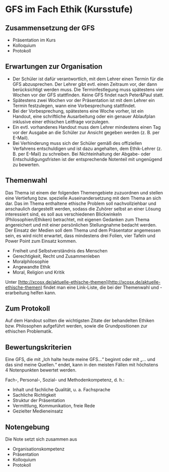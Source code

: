# GFS im Fach Ethik (Kursstufe)

## Zusammensetzung der GFS

- Präsentation im Kurs
- Kolloquium
- Protokoll

## Erwartungen zur Organisation

- Der Schüler ist dafür verantwortlich, mit dem Lehrer einen Termin für die GFS abzusprechen. Der Lehrer gibt evtl. einen Zeitraum vor, der dann berücksichtigt werden muss. Die Terminfestlegung muss spätestens vier Wochen vor der GFS stattfinden. Keine GFS findet nach Peter&Paul statt.
- Spätestens zwei Wochen vor der Präsentation ist mit dem Lehrer ein Termin festzulegen, wann eine Vorbesprechung stattfindet.
- Bei der Vorbesprechung, spätestens eine Woche vorher, ist ein Handout, eine schriftliche Ausarbeitung oder ein genauer Ablaufplan inklusive einer ethischen Leitfrage vorzulegen.
- Ein evtl. vorhandenes Handout muss dem Lehrer mindestens einen Tag vor der Ausgabe an die Schüler zur Ansicht gegeben werden (z. B. per E-Mail).
- Bei Verhinderung muss sich der Schüler gemäß des offiziellen Verfahrens entschuldigen und ist dazu angehalten, dem Ethik-Lehrer (z. B. per E-Mail) zu schreiben. Bei Nichteinhaltung der Abgabe- oder Entschuldigungsfristen ist der entsprechende Notenteil mit ungenügend zu bewerten.

## Themenwahl

Das Thema ist einem der folgenden Themengebiete zuzuordnen und stellen eine Vertiefung bzw. spezielle Auseinandersetzung mit dem Thema an sich dar. Das im Thema enthaltene ethische Problem soll nachvollziehbar und anschaulich dargestellt werden, sodass die Zuhörer selbst an einer Lösung interessiert sind, es soll aus verschiedenen Blickwinkeln (Philosophien/Ethiken) betrachtet, mit eigenen Gedanken zum Thema angereichert und mit einer persönlichen Stellungnahme bedacht werden. Der Einsatz der Medien soll dem Thema und dem Präsentator angemessen sein, es wird nicht erwartet, dass mindestens drei Folien, vier Tafeln und Power Point zum Einsatz kommen.

- Freiheit und Selbstverständnis des Menschen
- Gerechtigkeit, Recht und Zusammenleben
- Moralphilosophie
- Angewandte Ethik
- Moral, Religion und Kritik

Unter [http://xcosx.de/aktuelle-ethische-themen](http://xcosx.de/aktuelle-ethische-themen) findet man eine Link-Liste, die bei der Themenwahl und -erarbeitung helfen kann.

## Zum Protokoll
Auf dem Handout sollten die wichtigsten Zitate der behandelten Ethiken bzw. Philosophen aufgeführt werden, sowie die Grundpositionen zur ethischen Problematik. 

## Bewertungskriterien
Eine GFS, die mit „Ich halte heute meine GFS...“ beginnt oder mit „... und das sind meine Quellen.“ endet, kann in den meisten Fällen mit höchstens 4 Notenpunkten bewertet werden.

Fach-, Personal-, Sozial- und Methodenkompetenz, d. h.:

- Inhalt und fachliche Qualität, u. a. Fachsprache
- Sachliche Richtigkeit
- Struktur der Präsentation
- Vermittlung, Kommunikation, freie Rede
- Gezielter Medieneinsatz

## Notengebung

Die Note setzt sich zusammen aus

* Organisationskompetenz
* Präsentation
* Kolloquium
* Protokoll
